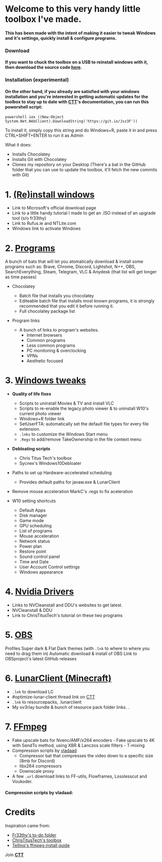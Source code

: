 # Welcome to this very handy little toolbox I've made.

#### This has been made with the intent of making it easier to tweak Windows and it's settings, quickly install & configure programs.

### Download

#### If you want to chuck the toolbox on a USB to reinstall windows with it, then download the source code [here](https://couleur.tech/toolbox/download).

### Installation (experimental)

#### On the other hand, if you already are satisfied with your windows installation and you're interested in getting automatic updates for the toolbox to stay up to date with [CTT](https://dsc.gg/CTT "It's my Discord server where I document useful stuff")'s documentation, you can run this powershell script:

    powershell iex ((New-Object System.Net.WebClient).DownloadString('https://git.io/Jsz3F'))

To install it, simply copy this string and do Windows+R, paste it in and press CTRL+SHIFT+ENTER to run it as Admin

What it does:
- Installs Chocolatey
- Installs Git with Chocolatey
- Clones my repository on your Desktop
(There's a bat in the GitHub folder that you can use to update the toolbox, it'll fetch the new commits with Git)

# 1. [(Re)install windows](https://github.com/couleurm/couleurstoolbox/tree/main/1%20(Re)install%20Windows)

  - Link to Microsoft's official download page
  - Link to a little handy tutorial I made to get an .ISO instead of an upgrade tool (s/o fr33thy)
  - Link to Rufus.ie and NTLite.com
  - Windows link to activate Windows

# 2. [Programs](https://github.com/couleurm/couleurstoolbox/tree/main/2%20%20Programs)

A bunch of bats that will let you atomatically download & install some programs such as: 
Brave, Chrome, Discord, Lightshot, N++, OBS, SearchEverything, Steam, Telegram, VLC & Anydesk (that list will get longer as time passes)
- Chocolatey
    - Batch file that installs you chocolatey
    - Editeable batch file that installs most known programs, it is strongly recommended that you edit it before running it.
    - Full chocolatey package list

- Program links
    - A bunch of links to program's websites.
        - Internet browsers
        - Common programs
        - Less common programs
        - PC monitoring & overclocking
        - VPNs
        - Aesthetic focused

# 3. [Windows tweaks](https://github.com/couleurm/couleurstoolbox/tree/main/3%20Windows%20Tweaks)

- **Quality of life fixes**
    - Scripts to uninstall Movies & TV and install VLC
    - Scripts to re-enable the legacy photo viewer & to uninstall W10's current photo viewer
    - Windows+R folder link
    - SetUserFTA: automatically set the default file types for every file extension.
    - `.lnks` to customize the Windows Start menu
    - `.Regs` to add/remove TakeOwnership in the file context menu

- **Debloating scripts**
    - Chris Titus Tech's toolbox
    - Sycnex's Windows10Debloater

- Paths to set up Hardware-accelerated scheduling
    - Provides default paths for javaw.exe & LunarClient

- Remove mouse acceleration
MarkC's .regs to fix aceleration

- W10 setting shortcuts
    - Default Apps
    - Disk manager
    - Game mode
    - GPU scheduling
    - List of programs
    - Mouse acceleration
    - Network status
    - Power plan
    - Restore point
    - Sound control panel
    - Time and Date
    - User Account Control settings
    - Windows appearance

# 4. [Nvidia Drivers](https://github.com/couleurm/couleurstoolbox/tree/main/4%20Nvidia%20Drivers)

- Links to NVCleanstall and DDU's websites to get latest.
- NVCleanstall & DDU
- Link to ChrisTitusTech's tutorial on these two programs
# 5.  [OBS](https://github.com/couleurm/couleurstoolbox/tree/main/5%20OBS)

Profiles
Super dark & Flat Dark themes (with `.lnk` to where to where you need to drag them in)
Automatic download & install of OBS
Link to OBSproject's latest GitHub releases
# 6.  [LunarClient (Minecraft)](https://github.com/couleurm/couleurstoolbox/tree/main/6%20LunarClient) 

- `.lnk` to download LC
- #optimize-lunar-client thread link on [CTT](https://dsc.gg/CTT)
- `.lnk` to resourcepacks, .lunarclient
- My ov3rlay bundle & bunch of resource pack folder links.
. 
# 7. [FFmpeg](https://github.com/couleurm/couleurstoolbox/tree/main/7%20%20FFmpeg)

- Fake upscale bats for Nvenc/AMF/x264 encoders
        - Fake upscale to 4K with SendTo method, using XBR & Lanczos scale filters
        - T-mixing
- Compression scripts by [vladaad](https://github.com/vladaad)
    - Compressor bat that compresses the video down to a specific size (8mb for Discord)
    - libx264 compressors
    - Downscale proxy
- A few `.url` download links to FF-utils, Flowframes, Losslesscut and Voukoder.
#### Compression scripts by vladaad:


# Credits

Inspiration came from:

- [Fr33thy's to-do folder](https://drive.google.com/drive/folders/1ocl1dZpyeRjgNGpmEIA-Ay4BJ8Jex_l1)
- [ChrisTitusTech's toolbox](https://github.com/ChrisTitusTech/win10script)
- [Tellinq's ffmpeg install guide](https://www.youtube.com/watch?v=WwWITnuWQW4)

Join [**CTT**](https://dsc.gg/ctt)
